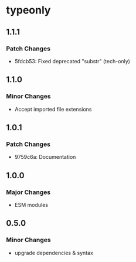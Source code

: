 # typeonly

## 1.1.1

### Patch Changes

- 5fdcb53: Fixed deprecated "substr" (tech-only)

## 1.1.0

### Minor Changes

- Accept imported file extensions

## 1.0.1

### Patch Changes

- 9759c6a: Documentation

## 1.0.0

### Major Changes

- ESM modules

## 0.5.0

### Minor Changes

- upgrade dependencies & syntax
